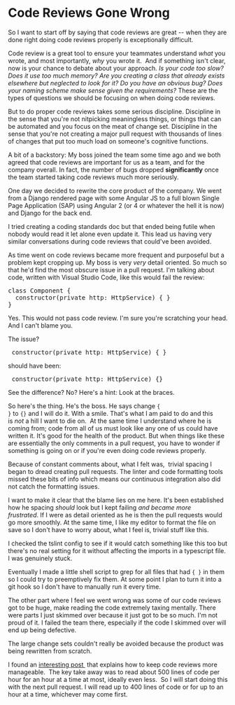 # Code Reviews Gone Wrong

So I want to start off by saying that code reviews are great -- when they are done right doing code reviews properly is exceptionally difficult.

Code review is a great tool to ensure your teammates understand <em>what </em>you wrote, and most importantly, <em>why </em>you wrote it.  And if something isn't clear, now is your chance to debate about your approach. <em>Is your code too slow?</em> <em>Does it use too much memory?</em> <em>Are you creating a class that already exists elsewhere but neglected to look for it? Do you have an obvious bug?</em> <em>Does your naming scheme make sense given the requirements? </em>These are the types of questions we should be focusing on when doing code reviews.

But to do proper code reviews takes some serious discipline. Discipline in the sense that you're not nitpicking meaningless things, or things that can be automated and you focus on the meat of change set. Discipline in the sense that you're not creating a major pull request with thousands of lines of changes that put too much load on someone's cognitive functions.

A bit of a backstory: My boss joined the team some time ago and we both agreed that code reviews are important for us as a team, and for the company overall. In fact, the number of bugs dropped <strong>significantly</strong> once the team started taking code reviews much more seriously.

One day we decided to rewrite the core product of the company. We went from a Django rendered page with some Angular JS to a full blown Single Page Application (SAP) using Angular 2 (or 4 or whatever the hell it is now) and Django for the back end.

I tried creating a coding standards doc but that ended being futile when nobody would read it let alone even update it. This lead us having very similar conversations during code reviews that could've been avoided.

As time went on code reviews became more frequent and purposeful but a problem kept cropping up. My boss is very <em>very </em>detail oriented. So much so that he'd find the most obscure issue in a pull request. I'm talking about code, written with Visual Studio Code, like this would fail the review:
<pre>class Component {
  constructor(private http: HttpService) { }
}</pre>
Yes. This would not pass code review. I'm sure you're scratching your head. And I can't blame you.

The issue?
<pre> constructor(private http: HttpService) { }</pre>
should have been:
<pre> constructor(private http: HttpService) {}</pre>
See the difference? No? Here's a hint: Look at the braces.

So here's the thing. He's the boss. He says change <code>{ }</code> to <code>{}</code> and I will do it. With a smile. That's what I am paid to do and this is <em>not</em> a hill I want to die on.  At the same time I understand where he is coming from; code from all of us must look like any one of us could have written it. It's good for the health of the product. But when things like these are essentially the only comments in a pull request, you have to wonder if something is going on or if you're even doing code reviews properly.

Because of constant comments about, what I felt was,  trivial spacing I began to dread creating pull requests. The linter and code formatting tools missed these bits of info which means our continuous integration also did not catch the formatting issues.

I want to make it clear that the blame lies on me here. It's been established how he spacing <em>should </em>look but I kept failing <em>and became more frustrated</em>. If I were as detail oriented as he is then the pull requests would go more smoothly. At the same time, I like my editor to format the file on save so I don't have to worry about, what I feel is, trivial stuff like this.

I checked the tslint config to see if it would catch something like this too but there's no real setting for it without affecting the imports in a typescript file. I was genuinely stuck.

Eventually I made a little shell script to grep for all files that had <code>{ }</code> in them so I could try to preemptively fix them. At some point I plan to turn it into a git hook so I don't have to manually run it every time.

The other part where I feel we went wrong was some of our code reviews got to be huge, make reading the code extremely taxing mentally. There were parts I just skimmed over because it just got to be so much. I'm not proud of it. I failed the team there, especially if the code I skimmed over will end up being defective.

The large change sets couldn't really be avoided because the product was being rewritten from scratch.

I found an <a href="https://fullstack179835491.wordpress.com/2018/02/13/code-reviews-gone-wrong/" target="_blank" rel="noopener">interesting post </a> that explains how to keep code reviews more manageable.  The key take away was to read about 500 lines of code per hour for an hour at a time at most, ideally even less.  So I will start doing this with the next pull request. I will read up to 400 lines of code or for up to an hour at a time, whichever may come first.
